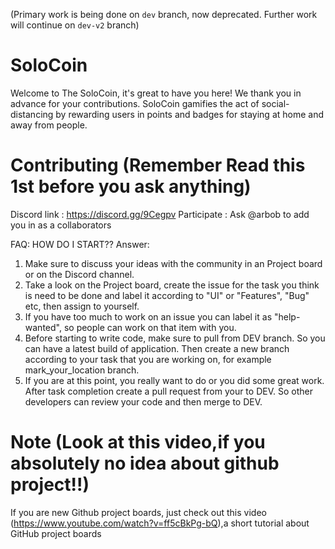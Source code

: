 (Primary work is being done on `dev` branch, now deprecated. Further work will continue on `dev-v2` branch)

# SoloCoin
Welcome to The SoloCoin, it's great to have you here! We thank you in advance for your contributions.
SoloCoin gamifies the act of social-distancing by rewarding users in points and badges for staying at home and away from people.

# Contributing (Remember Read this 1st before you ask anything)

Discord link : https://discord.gg/9Cegpv
Participate : Ask @arbob to add you in as a collaborators

FAQ: HOW DO I START??
Answer:

1. Make sure to discuss your ideas with the community in an Project board or on the Discord channel.
2. Take a look on the Project board, create the issue for the task you think is need to be done and label it according to "UI" or "Features", "Bug" etc, then assign to yourself.
3. If you have too much to work on an issue you can label it as "help-wanted", so people can work on that item with you.
4. Before starting to write code, make sure to pull from DEV branch. So you can have a latest build of application.
   Then create a new branch according to your task that you are working on, for example mark_your_location branch.
5. If you are at this point, you really want to do or you did some great work. After task completion create a pull request from your to DEV. So other developers can review your code and then merge to DEV.

# Note (Look at this video,if you absolutely no idea about github project!!)

If you are new Github project boards, just check out this video (https://www.youtube.com/watch?v=ff5cBkPg-bQ),a short tutorial about GitHub project boards
